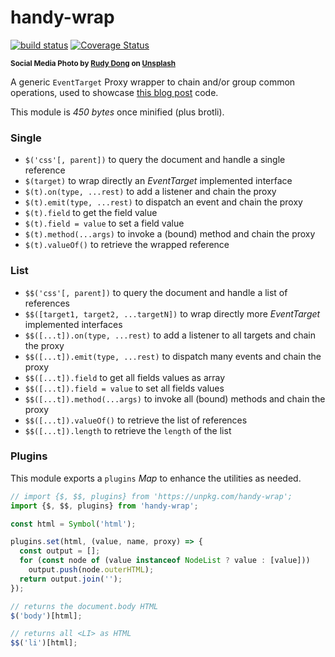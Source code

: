 # handy-wrap

[![build status](https://github.com/WebReflection/handy-wrap/actions/workflows/node.js.yml/badge.svg)](https://github.com/WebReflection/handy-wrap/actions) [![Coverage Status](https://coveralls.io/repos/github/WebReflection/handy-wrap/badge.svg?branch=main)](https://coveralls.io/github/WebReflection/handy-wrap?branch=main)

<sup>**Social Media Photo by [Rudy Dong](https://unsplash.com/@mrdongok) on [Unsplash](https://unsplash.com/)**</sup>  

A generic `EventTarget` Proxy wrapper to chain and/or group common operations, used to showcase [this blog post](https://webreflection.medium.com/taming-the-web-speech-api-ef64f5a245e1) code.

This module is *450 bytes* once minified (plus brotli).

### Single
  * `$('css'[, parent])` to query the document and handle a single reference
  * `$(target)` to wrap directly an *EventTarget* implemented interface
  * `$(t).on(type, ...rest)` to add a listener and chain the proxy
  * `$(t).emit(type, ...rest)` to dispatch an event and chain the proxy
  * `$(t).field` to get the field value
  * `$(t).field = value` to set a field value
  * `$(t).method(...args)` to invoke a (bound) method and chain the proxy
  * `$(t).valueOf()` to retrieve the wrapped reference

### List
  * `$$('css'[, parent])` to query the document and handle a list of references
  * `$$([target1, target2, ...targetN])` to wrap directly more *EventTarget* implemented interfaces
  * `$$([...t]).on(type, ...rest)` to add a listener to all targets and chain the proxy
  * `$$([...t]).emit(type, ...rest)` to dispatch many events and chain the proxy
  * `$$([...t]).field` to get all fields values as array
  * `$$([...t]).field = value` to set all fields values
  * `$$([...t]).method(...args)` to invoke all (bound) methods and chain the proxy
  * `$$([...t]).valueOf()` to retrieve the list of references
  * `$$([...t]).length` to retrieve the `length` of the list

### Plugins

This module exports a `plugins` *Map* to enhance the utilities as needed.

```js
// import {$, $$, plugins} from 'https://unpkg.com/handy-wrap';
import {$, $$, plugins} from 'handy-wrap';

const html = Symbol('html');

plugins.set(html, (value, name, proxy) => {
  const output = [];
  for (const node of (value instanceof NodeList ? value : [value]))
    output.push(node.outerHTML);
  return output.join('');
});

// returns the document.body HTML
$('body')[html];

// returns all <LI> as HTML
$$('li')[html];
```
